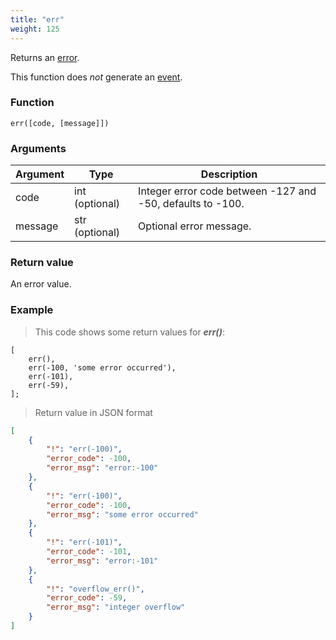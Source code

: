 ```yaml
---
title: "err"
weight: 125
---
```


Returns an [error](../../data-types/error).

This function does *not* generate an [event](../../overview/events).

### Function

`err([code, [message]])`

### Arguments

Argument | Type | Description
-------- | ---- | -----------
code | int (optional) | Integer error code between -127 and -50, defaults to -100.
message | str (optional) | Optional error message.

### Return value

An error value.

### Example

> This code shows some return values for ***err()***:

```thingsdb,json_response
[
    err(),
    err(-100, 'some error occurred'),
    err(-101),
    err(-59),
];
```

> Return value in JSON format

```json
[
    {
        "!": "err(-100)",
        "error_code": -100,
        "error_msg": "error:-100"
    },
    {
        "!": "err(-100)",
        "error_code": -100,
        "error_msg": "some error occurred"
    },
    {
        "!": "err(-101)",
        "error_code": -101,
        "error_msg": "error:-101"
    },
    {
        "!": "overflow_err()",
        "error_code": -59,
        "error_msg": "integer overflow"
    }
]
```
